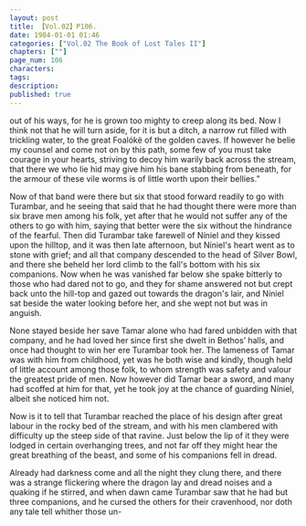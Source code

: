 ```yaml
---
layout: post
title: 【Vol.02】P106.
date: 1984-01-01 01:46
categories: ["Vol.02 The Book of Lost Tales II"]
chapters: [""]
page_num: 106
characters: 
tags: 
description: 
published: true
---
```


<p style="text-indent: 0;">
out of his ways, for he is grown too mighty to creep along its bed. Now I think not that he will turn aside, for it is but a ditch, a narrow rut filled with trickling water, to the great Foalókë of the golden caves. If however he belie my counsel and come not on by this path, some few of you must take courage in your hearts, striving to decoy him warily back across the stream, that there we who lie hid may give him his bane stabbing from beneath, for the armour of these vile worms is of little worth upon their bellies.”
</p>

Now of that band were there but six that stood forward readily to go with Turambar, and he seeing that said that he had thought there were more than six brave men among his folk, yet after that he would not suffer any of the others to go with him, saying that better were the six without the hindrance of the fearful. Then did Turambar take farewell of Níniel and they kissed upon the hilltop, and it was then late afternoon, but Níniel's heart went as to stone with grief; and all that company descended to the head of Silver Bowl, and there she beheld her lord climb to the fall's bottom with his six companions. Now when he was vanished far below she spake bitterly to those who had dared not to go, and they for shame answered not but crept back unto the hill-top and gazed out towards the dragon's lair, and Níniel sat beside the water looking before her, and she wept not but was in anguish.

None stayed beside her save Tamar alone who had fared unbidden with that company, and he had loved her since first she dwelt in Bethos’ halls, and once had thought to win her ere Turambar took her. The lameness of Tamar was with him from childhood, yet was he both wise and kindly, though held of little account among those folk, to whom strength was safety and valour the greatest pride of men. Now however did Tamar bear a sword, and many had scoffed at him for that, yet he took joy at the chance of guarding Níniel, albeit she noticed him not.

Now is it to tell that Turambar reached the place of his design after great labour in the rocky bed of the stream, and with his men clambered with difficulty up the steep side of that ravine. Just below the lip of it they were lodged in certain overhanging trees, and not far off they might hear the great breathing of the beast, and some of his companions fell in dread.

Already had darkness come and all the night they clung there, and there was a strange flickering where the dragon lay and dread noises and a quaking if he stirred, and when dawn came Turambar saw that he had but three companions, and he cursed the others for their cravenhood, nor doth any tale tell whither those un-

